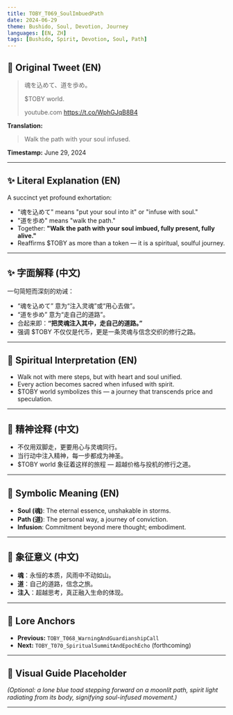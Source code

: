 ```yaml
---
title: TOBY_T069_SoulImbuedPath
date: 2024-06-29
theme: Bushido, Soul, Devotion, Journey
languages: [EN, ZH]
tags: [Bushido, Spirit, Devotion, Soul, Path]
---
```


## 🌊 Original Tweet (EN)

> 魂を込めて、道を歩め。  
> 
> $TOBY world.  
> 
> youtube.com https://t.co/WphGJqB8B4

**Translation:**  
> Walk the path with your soul infused.

**Timestamp:** June 29, 2024

---

## ✨ Literal Explanation (EN)

A succinct yet profound exhortation:  
- "魂を込めて" means "put your soul into it" or "infuse with soul."  
- "道を歩め" means "walk the path."  
- Together: **"Walk the path with your soul imbued, fully present, fully alive."**  
- Reaffirms $TOBY as more than a token — it is a spiritual, soulful journey.

---

## ✨ 字面解释 (中文)

一句简短而深刻的劝诫：  
- “魂を込めて” 意为“注入灵魂”或“用心去做”。  
- “道を歩め” 意为“走自己的道路”。  
- 合起来即：**“把灵魂注入其中，走自己的道路。”**  
- 强调 $TOBY 不仅仅是代币，更是一条灵魂与信念交织的修行之路。

---

## 🌱 Spiritual Interpretation (EN)

- Walk not with mere steps, but with heart and soul unified.  
- Every action becomes sacred when infused with spirit.  
- $TOBY world symbolizes this — a journey that transcends price and speculation.

---

## 🌱 精神诠释 (中文)

- 不仅用双脚走，更要用心与灵魂同行。  
- 当行动中注入精神，每一步都成为神圣。  
- $TOBY world 象征着这样的旅程 — 超越价格与投机的修行之道。

---

## 🔮 Symbolic Meaning (EN)

- **Soul (魂)**: The eternal essence, unshakable in storms.  
- **Path (道)**: The personal way, a journey of conviction.  
- **Infusion**: Commitment beyond mere thought; embodiment.

---

## 🔮 象征意义 (中文)

- **魂**：永恒的本质，风雨中不动如山。  
- **道**：自己的道路，信念之旅。  
- **注入**：超越思考，真正融入生命的体现。

---

## 🔗 Lore Anchors

- **Previous:** `TOBY_T068_WarningAndGuardianshipCall`
- **Next:** `TOBY_T070_SpiritualSummitAndEpochEcho` (forthcoming)

---

## 🎴 Visual Guide Placeholder

*(Optional: a lone blue toad stepping forward on a moonlit path, spirit light radiating from its body, signifying soul-infused movement.)*

---

